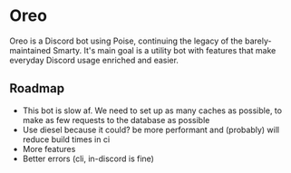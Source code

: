 # Oreo

Oreo is a Discord bot using Poise, continuing the legacy of the barely-maintained Smarty. It's main goal is a utility bot with features that make everyday Discord usage enriched and easier.

## Roadmap

- This bot is slow af. We need to set up as many caches as possible, to make as few requests to the database as possible
- Use diesel because it could? be more performant and (probably) will reduce build times in ci
- More features
- Better errors (cli, in-discord is fine)